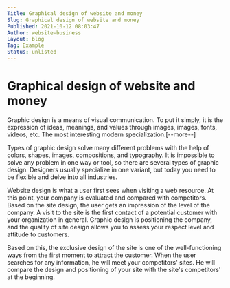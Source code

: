 ```yaml
---
Title: Graphical design of website and money
Slug: Graphical design of website and money
Published: 2021-10-12 08:03:47
Author: website-business
Layout: blog
Tag: Example
Status: unlisted
---
```

# Graphical design of website and money

Graphic design is a means of visual communication. To put it simply, it is the expression of ideas, meanings, and values through images, images, fonts, videos, etc. The most interesting modern specialization.[--more--]

Types of graphic design solve many different problems with the help of colors, shapes, images, compositions, and typography. It is impossible to solve any problem in one way or tool, so there are several types of graphic design. Designers usually specialize in one variant, but today you need to be flexible and delve into all industries.

Website design is what a user first sees when visiting a web resource. At this point, your company is evaluated and compared with competitors. Based on the site design, the user gets an impression of the level of the company. A visit to the site is the first contact of a potential customer with your organization in general. Graphic design is positioning the company, and the quality of site design allows you to assess your respect level and attitude to customers.

Based on this, the exclusive design of the site is one of the well-functioning ways from the first moment to attract the customer. When the user searches for any information, he will meet your competitors' sites.  He will compare the design and positioning of your site with the site's competitors' at the beginning.
